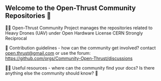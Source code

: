 ## Welcome to the Open-Thrust Community Repositories 👋
🙋‍♀️ Open-Thrust Community Project manages the repositories related to Heavy Drones (UAV) under Open Hardware License CERN Strongly Reciprocal


🌈 Contribution guidelines - how can the community get involved? contact open.thrust@gmail.com or use the forum: https://github.com/orgs/Community-Open-Thrust/discussions 


👩‍💻 Useful resources - where can the community find your docs? Is there anything else the community should know?
🧙

 
